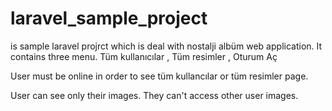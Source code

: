 # laravel_sample_project 
is sample laravel projrct which is deal with nostalji albüm web application. It contains three menu. Tüm kullanıcılar , Tüm resimler , Oturum Aç

User must be online in order to see tüm kullancılar or tüm resimler page.

User can see only their images. They can't access other user images.
